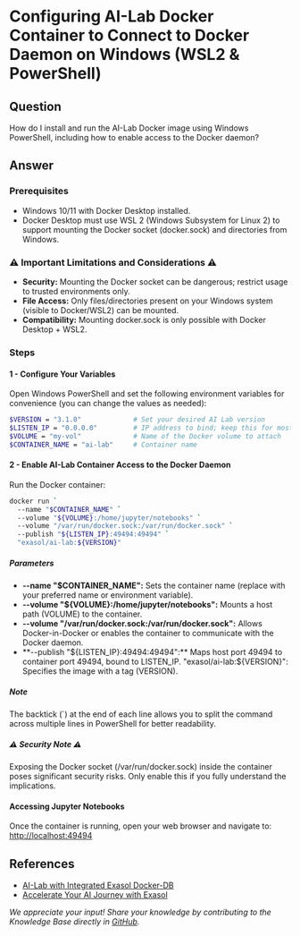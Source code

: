 # Configuring AI-Lab Docker Container to Connect to Docker Daemon on Windows (WSL2 & PowerShell)

## Question

How do I install and run the AI-Lab Docker image using Windows PowerShell, including how to enable access to the Docker daemon?

## Answer

### Prerequisites

* Windows 10/11 with Docker Desktop installed.
* Docker Desktop must use WSL 2 (Windows Subsystem for Linux 2) to support mounting the Docker socket (docker.sock) and directories from Windows.

### ⚠ Important Limitations and Considerations ⚠

* **Security:** Mounting the Docker socket can be dangerous; restrict usage to trusted environments only.
* **File Access:** Only files/directories present on your Windows system (visible to Docker/WSL2) can be mounted.
* **Compatibility:** Mounting docker.sock is only possible with Docker Desktop + WSL2.

### Steps

#### 1 - Configure Your Variables

Open Windows PowerShell and set the following environment variables for convenience (you can change the values as needed):

```bash
$VERSION = "3.1.0"             # Set your desired AI Lab version
$LISTEN_IP = "0.0.0.0"         # IP address to bind; keep this for most cases
$VOLUME = "my-vol"             # Name of the Docker volume to attach
$CONTAINER_NAME = "ai-lab"     # Container name
```

#### 2 - Enable AI-Lab Container Access to the Docker Daemon

Run the Docker container:

```bash
docker run `
  --name "$CONTAINER_NAME" `
  --volume "${VOLUME}:/home/jupyter/notebooks" `
  --volume "/var/run/docker.sock:/var/run/docker.sock" `
  --publish "${LISTEN_IP}:49494:49494" `
  "exasol/ai-lab:${VERSION}"
```

##### Parameters

* **--name "$CONTAINER_NAME":** Sets the container name (replace with your preferred name or environment variable).
* **--volume "${VOLUME}:/home/jupyter/notebooks":** Mounts a host path (VOLUME) to the container.
* **--volume "/var/run/docker.sock:/var/run/docker.sock":** Allows Docker-in-Docker or enables the container to communicate with the Docker daemon.
* **--publish "${LISTEN_IP}:49494:49494":** Maps host port 49494 to container port 49494, bound to LISTEN_IP.
"exasol/ai-lab:${VERSION}": Specifies the image with a tag (VERSION).

##### Note

The backtick (`) at the end of each line allows you to split the command across multiple lines in PowerShell for better readability.

##### ⚠ Security Note ⚠

Exposing the Docker socket (/var/run/docker.sock) inside the container poses significant security risks. Only enable this if you fully understand the implications.

#### Accessing Jupyter Notebooks

Once the container is running, open your web browser and navigate to: [http://localhost:49494](http://localhost:49494)

## References

* [AI-Lab with Integrated Exasol Docker-DB](https://github.com/exasol/ai-lab/blob/3.1.0/doc/user_guide/docker/docker-usage.md#ai-lab-with-integrated-exasol-docker-db)
* [Accelerate Your AI Journey with Exasol](https://www.exasol.com/use-cases/exasol-ai/)

*We appreciate your input! Share your knowledge by contributing to the Knowledge Base directly in [GitHub](https://github.com/exasol/public-knowledgebase).*
